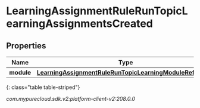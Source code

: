 # LearningAssignmentRuleRunTopicLearningAssignmentsCreated


## Properties

| Name | Type | Description | Notes |
| ------------ | ------------- | ------------- | ------------- |
| **module** | [**LearningAssignmentRuleRunTopicLearningModuleReference**](LearningAssignmentRuleRunTopicLearningModuleReference) |  |  [optional] |
{: class="table table-striped"}




_com.mypurecloud.sdk.v2:platform-client-v2:208.0.0_
